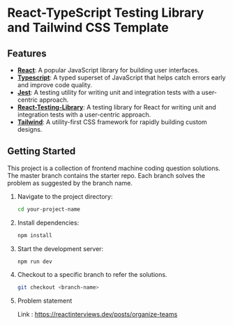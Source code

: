 
# React-TypeScript Testing Library and Tailwind CSS Template


## Features

- **[React](https://react.dev)**: A popular JavaScript library for building user interfaces.
- **[Typescript](https://www.typescriptlang.org/)**: A typed superset of JavaScript that helps catch errors early and improve code quality.
- **[Jest](https://jestjs.io/)**: A testing utility for writing unit and integration tests with a user-centric approach.
- **[React-Testing-Library](https://testing-library.com/)**: A testing library for React for writing unit and integration tests with a user-centric approach.
- **[Tailwind](https://tailwindcss.com/)**: A utility-first CSS framework for rapidly building custom designs.

## Getting Started

This project is a collection of frontend machine coding question solutions. 
The master branch contains the starter repo. 
Each branch solves the problem as suggested by the branch name.

1. Navigate to the project directory:

   ```bash
   cd your-project-name
   ```

2. Install dependencies:

   ```bash
   npm install
   ```

3. Start the development server:

   ```bash
   npm run dev
   ```

4. Checkout to a specific branch to refer the solutions.

   ```bash
   git checkout <branch-name>
   ```

5. Problem statement

   Link : https://reactinterviews.dev/posts/organize-teams
